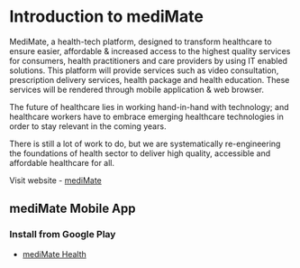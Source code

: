 # Introduction to mediMate

MediMate, a health-tech platform, designed to transform healthcare to ensure easier, affordable & increased access to the highest quality services for consumers, health practitioners and care providers by using IT enabled solutions. This platform will provide services such as video consultation, prescription delivery services, health package and health education. These services will be rendered through mobile application & web browser.

The future of healthcare lies in working hand-in-hand with technology; and healthcare workers have to embrace emerging healthcare technologies in order to stay relevant in the coming years.

There is still a lot of work to do, but we are systematically re-engineering the foundations of health sector to deliver high quality, accessible and affordable healthcare for all.

Visit website - [mediMate](https://www.medimate.health)

## mediMate Mobile App

### Install from Google Play
- [mediMate Health](https://play.google.com/store/apps/details?id=care.medimate.health)
